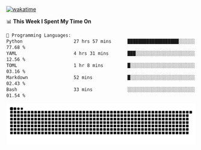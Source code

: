 [![wakatime](https://wakatime.com/badge/user/384f91c6-4eee-411f-8f3b-1b691f58a544.svg)](https://wakatime.com/@384f91c6-4eee-411f-8f3b-1b691f58a544)

<!--START_SECTION:waka-->
📊 **This Week I Spent My Time On** 

```text
💬 Programming Languages: 
Python                   27 hrs 57 mins      ███████████████████░░░░░░   77.68 % 
YAML                     4 hrs 31 mins       ███░░░░░░░░░░░░░░░░░░░░░░   12.56 % 
TOML                     1 hr 8 mins         █░░░░░░░░░░░░░░░░░░░░░░░░   03.16 % 
Markdown                 52 mins             █░░░░░░░░░░░░░░░░░░░░░░░░   02.43 % 
Bash                     33 mins             ░░░░░░░░░░░░░░░░░░░░░░░░░   01.54 % 
```


<!--END_SECTION:waka-->

<picture>
  <source media="(prefers-color-scheme: dark)" srcset="https://raw.githubusercontent.com/fuwx295/fuwx295/output/github-contribution-grid-snake-dark.svg">
  <source media="(prefers-color-scheme: light)" srcset="https://raw.githubusercontent.com/fuwx295/fuwx295/output/github-contribution-grid-snake.svg">
  <img alt="github contribution grid snake animation" src="https://raw.githubusercontent.com/fuwx295/fuwx295/output/github-contribution-grid-snake.svg">
</picture>
